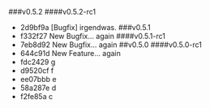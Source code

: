 ###v0.5.2
####v0.5.2-rc1
* 2d9bf9a [Bugfix] irgendwas.
###v0.5.1
* f332f27 New Bugfix... again
####v0.5.1-rc1
* 7eb8d92 New Bugfix... again
##v0.5.0
####v0.5.0-rc1
* 644c91d New Feature... again
* fdc2429 g
* d9520cf f
* ee07bbb e
* 58a287e d
* f2fe85a c
